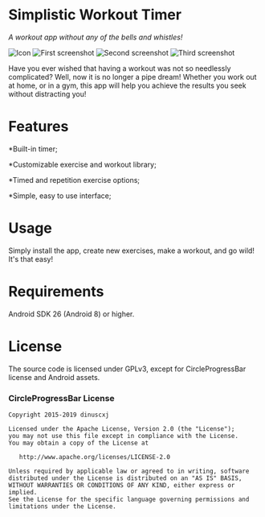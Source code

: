 # Simplistic Workout Timer

*A workout app without any of the bells and whistles!*

![Icon](app/src/main/res/mipmap-xxxhdpi/ic_launcher.png)
![First screenshot](screenshots/1.png) ![Second screenshot](screenshots/2.png) ![Third screenshot](screenshots/3.png)

Have you ever wished that having a workout was not so needlessly complicated? Well, now it is no longer a pipe dream! Whether you work out at home, or in a gym, this app will help you achieve the results you seek without distracting you!

# Features
\*Built-in timer;

\*Customizable exercise and workout library;

\*Timed and repetition exercise options;

\*Simple, easy to use interface;

# Usage

Simply install the app, create new exercises, make a workout, and go wild! It's that easy!

# Requirements

Android SDK 26 (Android 8) or higher.

# License

The source code is licensed under GPLv3, except for CircleProgressBar license and Android assets.

### CircleProgressBar License
    Copyright 2015-2019 dinuscxj

    Licensed under the Apache License, Version 2.0 (the "License");
    you may not use this file except in compliance with the License.
    You may obtain a copy of the License at

       http://www.apache.org/licenses/LICENSE-2.0

    Unless required by applicable law or agreed to in writing, software
    distributed under the License is distributed on an "AS IS" BASIS,
    WITHOUT WARRANTIES OR CONDITIONS OF ANY KIND, either express or implied.
    See the License for the specific language governing permissions and
    limitations under the License.

